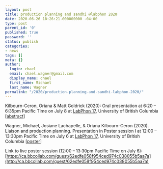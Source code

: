 ```yaml
---
layout: post
title: production planning and sandhi @labphon 2020
date: 2020-06-26 18:26:21.000000000 -04:00
type: post
parent_id: '0'
published: true
password: ''
status: publish
categories:
- news
tags: []
meta: {}
author:
  login: chael
  email: chael.wagner@gmail.com
  display_name: chael
  first_name: Michael
  last_name: Wagner
permalink: "/2020/production-planning-and-sandhi-labphon-2020/"
---
```

<!-- wp:paragraph -->

Kilbourn-Ceron, Oriana & Matt Goldrick (2020): Oral presentation at 6:20 – 6:35pm Pacific Time on July 8 at [LabPhon 17](http://labphon.org/labphon17/detailed-programme), University of British Columbia [[abstract](http://labphon.org/sites/default/files/current_conference/abstracts/LabPhon_17_paper_181.pdf)]

<!-- /wp:paragraph -->

<!-- wp:paragraph -->

Wagner, Michael, Josiane Lachapelle, & Oriana Kilbourn-Ceron (2020).&nbsp; Liaison and production planning. Presentation in Poster session I at 12:00 – 13:30pm Pacific Time on July 6 at [LabPhon 17](http://labphon.org/labphon17/detailed-programme), University of British Columbia [[poster](http://prosodylab.org/~chael/papers/wagner_lachapelle_kilbourn-ceron_Labhon2020.pdf)]

<!-- /wp:paragraph -->

<!-- wp:paragraph -->

Link to live poster session (12:00 – 13:30pm Pacific Time on July 6): [https://ca.bbcollab.com/guest/62edfe058f954ced974c038055b5aa7a](http://ca.bbcollab.com/guest/62edfe058f954ced974c038055b5aa7a)

<!-- /wp:paragraph -->

